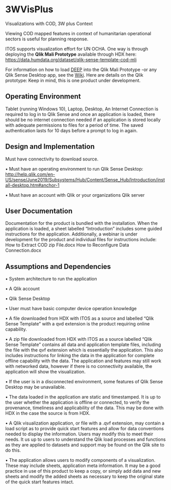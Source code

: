 # 3WVisPlus
Visualizations with COD, 3W plus Context 

Viewing COD mapped features in context of humanitarian operational sectors is useful for planning response. 

ITOS supports visualization effort for UN OCHA. One way is through deploying the **Qlik Mali Prototype** available through HDX here:
https://data.humdata.org/dataset/qlik-sense-template-cod-mli

For information on how to load [DEEP](https://beta.thedeep.io/) into the Qlik Mali Prototype -or any Qlik Sense Desktop app, see the [Wiki](https://github.com/UGA-ITOSHumanitarianGIS/3WVisPlus/wiki). Here are details on the Qlik prototype:
Keep in mind, this is one product under development. 

## Operating Environment
Tablet (running Windows 10), Laptop, Desktop, An Internet Connection is required to log in to Qlik Sense and once an application is loaded, there should be no internet connection needed if an application is stored locally with adequate permissions to files for a period of time. The saved authentication lasts for 10 days before a prompt to log in again.

## Design and Implementation
Must have connectivity to download source.

•	Must have an operating environment to run Qlik Sense Desktop: http://help.qlik.com/en-US/sense/June2019/Subsystems/Hub/Content/Sense_Hub/Introduction/install-desktop.htm#anchor-1

•	Must have an account with Qlik or your organizations Qlik server 

## User Documentation
Documentation for the product is bundled with the installation. When the application is loaded, a sheet labelled “Introduction” includes some guided instructions for the application.
Additionally, a webinar is under development for the product and individual files for instructions include:
How to Extract COD zip File.docx
How to Reconfigure Data Connection.docx

## Assumptions and Dependencies
•	System architecture to run the application

•	A Qlik account

•	Qlik Sense Desktop

•	User must have basic computer device operation knowledge

•	A file downloaded from HDX with ITOS as a source and labelled “Qlik Sense Template” with a qvd extension is the product requiring online capability. 

•	A zip file downloaded from HDX with ITOS as a source labelled “Qlik Sense Template” contains all data and application template files, including the file with the qvf extension which is essentially the application. This also includes instructions for linking the data in the application for complete offline capability with the data. The application and features may still work with networked data, however if there is no connectivity available, the application will show the visualization. 

•	If the user is in a disconnected environment, some features of Qlik Sense Desktop may be unavailable.

•	The data loaded in the application are static and timestamped. It is up to the user whether the application is offline or connected, to verify the provenance, timeliness and applicability of the data. This may be done with HDX in the case the source is from HDX. 

•	A Qlik visualization application, or file with a .qvf extension, may contain a load script as to provide quick start features and allow for data conventions needed to display the information. Users may modify this to meet their needs. It us up to users to understand the Qlik load processes and functions as they are applied to datasets and support may be found on the Qlik site to do this. 

•	The application allows users to modify components of a visualization. These may include sheets, application meta information. It may be a good practice in use of this product to keep a copy, or simply add data and new sheets and modify the added sheets as necessary to keep the original state of the quick start features intact. 

